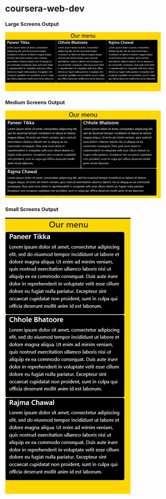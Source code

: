 # coursera-web-dev
### Large Screens Output

![Large Screens Output](./monitor-screens-computer.png)

### Medium Screens Output

![Medium Screens Output](./medium-screens-iPads.png)

### Small Screens Output

![Small Screens Output](./mobile-phone-screens.png)